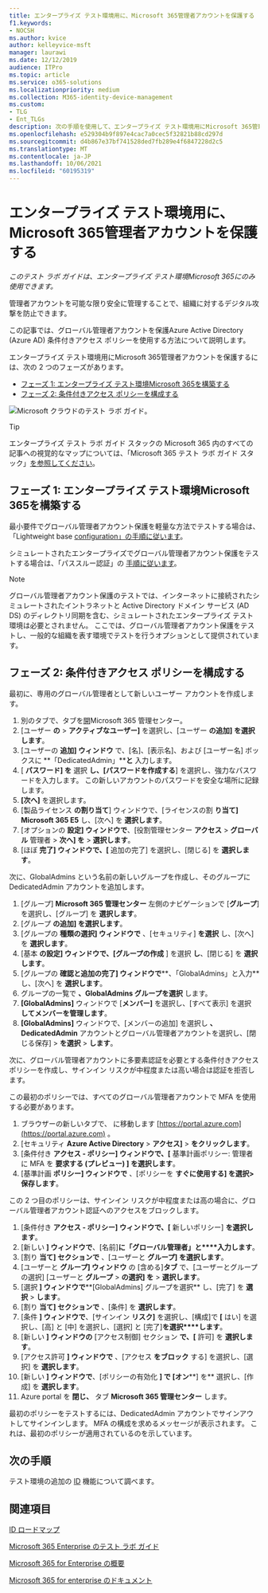 ```yaml
---
title: エンタープライズ テスト環境用に、Microsoft 365管理者アカウントを保護する
f1.keywords:
- NOCSH
ms.author: kvice
author: kelleyvice-msft
manager: laurawi
ms.date: 12/12/2019
audience: ITPro
ms.topic: article
ms.service: o365-solutions
ms.localizationpriority: medium
ms.collection: M365-identity-device-management
ms.custom:
- TLG
- Ent_TLGs
description: 次の手順を使用して、エンタープライズ テスト環境用にMicrosoft 365管理者アカウントを保護します。
ms.openlocfilehash: e529304b9f897e4cac7a0cec5f32821b88cd297d
ms.sourcegitcommit: d4b867e37bf741528ded7fb289e4f6847228d2c5
ms.translationtype: MT
ms.contentlocale: ja-JP
ms.lasthandoff: 10/06/2021
ms.locfileid: "60195319"
---
```

# <a name="protect-global-administrator-accounts-in-your-microsoft-365-for-enterprise-test-environment"></a>エンタープライズ テスト環境用に、Microsoft 365管理者アカウントを保護する

*このテスト ラボ ガイドは、エンタープライズ テスト環境Microsoft 365にのみ使用できます。*

管理者アカウントを可能な限り安全に管理することで、組織に対するデジタル攻撃を防止できます。 

この記事では、グローバル管理者アカウントを保護Azure Active Directory (Azure AD) 条件付きアクセス ポリシーを使用する方法について説明します。

エンタープライズ テスト環境用にMicrosoft 365管理者アカウントを保護するには、次の 2 つのフェーズがあります。
- [フェーズ 1: エンタープライズ テスト環境Microsoft 365を構築する](#phase-1-build-out-your-microsoft-365-for-enterprise-test-environment)
- [フェーズ 2: 条件付きアクセス ポリシーを構成する](#phase-2-configure-conditional-access-policies)

![Microsoft クラウドのテスト ラボ ガイド。](../media/m365-enterprise-test-lab-guides/cloud-tlg-icon.png) 
    
> [!TIP]
> エンタープライズ テスト ラボ ガイド スタックの Microsoft 365 内のすべての記事への視覚的なマップについては、「Microsoft 365 テスト ラボ ガイド スタック」[を参照してください](../downloads/Microsoft365EnterpriseTLGStack.pdf)。

## <a name="phase-1-build-out-your-microsoft-365-for-enterprise-test-environment"></a>フェーズ 1: エンタープライズ テスト環境Microsoft 365を構築する

最小要件でグローバル管理者アカウント保護を軽量な方法でテストする場合は、「Lightweight base [configuration」の手順に従います](lightweight-base-configuration-microsoft-365-enterprise.md)。
  
シミュレートされたエンタープライズでグローバル管理者アカウント保護をテストする場合は、「パススルー認証」の [手順に従います](pass-through-auth-m365-ent-test-environment.md)。
  
> [!NOTE]
> グローバル管理者アカウント保護のテストでは、インターネットに接続されたシミュレートされたイントラネットと Active Directory ドメイン サービス (AD DS) のディレクトリ同期を含む、シミュレートされたエンタープライズ テスト環境は必要とされません。 ここでは、グローバル管理者アカウント保護をテストし、一般的な組織を表す環境でテストを行うオプションとして提供されています。 
  
## <a name="phase-2-configure-conditional-access-policies"></a>フェーズ 2: 条件付きアクセス ポリシーを構成する

最初に、専用のグローバル管理者として新しいユーザー アカウントを作成します。

1. 別のタブで、タブを[開](https://admin.microsoft.com/)Microsoft 365 管理センター。
2. [ユーザー **の**  >  **アクティブなユーザー]** を選択し、[ユーザー **の追加] を選択します**。
3. [ユーザーの **追加] ウィンドウ** で、[名]、[表示名]、および [ユーザー名] ボックスに **「DedicatedAdmin」****と** 入力します。
4. [ **パスワード] を** 選択 **し、[パスワードを作成する**] を選択し、強力なパスワードを入力します。 この新しいアカウントのパスワードを安全な場所に記録します。
5. **[次へ]** を選択します。
6. [製品ライセンス **の割り当て**] ウィンドウで、[ライセンスの割 **り当て] Microsoft 365 E5** し、[次へ] を **選択します**。
7. [オプションの **設定] ウィンドウで**、[役割管理センター **アクセス**  >  **グローバル** 管理者  >  **次へ] を**  >  **選択します**。
8. [ほぼ **完了] ウィンドウで、[** 追加の完了] を選択し、[閉じる] を **選択します**。

次に、GlobalAdmins という名前の新しいグループを作成し、そのグループに DedicatedAdmin アカウントを追加します。

1. [グループ] **Microsoft 365 管理センター** 左側のナビゲーションで [**グループ**] を選択し、[グループ] を **選択します**。
2. [グループ **の追加] を選択します**。
3. [グループの **種類の選択] ウィンドウで** 、[セキュリティ] **を選択** し、[次へ] を **選択します**。
4. [基本 **の設定] ウィンドウで、[グループの作成** ] を選択 **し**、[閉じる] を **選択します**。
5. [グループの **確認と追加の完了] ウィンドウで****、「GlobalAdmins」と入力** し、[次へ] を **選択します**。
7. グループの一覧で **、GlobalAdmins グループを選択** します。
8. **[GlobalAdmins]** ウィンドウで [**メンバー]** を選択し、[すべて表示] を選択 **してメンバーを管理します**。
9. **[GlobalAdmins]** ウィンドウで、[メンバーの追加] を選択し **、DedicatedAdmin** アカウントとグローバル管理者アカウントを選択し、[閉じる保存]  >  **を選択**  >  **します**。

次に、グローバル管理者アカウントに多要素認証を必要とする条件付きアクセス ポリシーを作成し、サインイン リスクが中程度または高い場合は認証を拒否します。

この最初のポリシーでは、すべてのグローバル管理者アカウントで MFA を使用する必要があります。

1. ブラウザーの新しいタブで、 に移動します [https://portal.azure.com](https://portal.azure.com) 。
2. [セキュリティ **Azure Active Directory**  >  **アクセス]**  >  **をクリックします**。
3. [条件付き **アクセス - ポリシー] ウィンドウで、[** 基準計画ポリシー: 管理者に MFA を **要求する (プレビュー) ] を選択します**。
4. [基準計画 **ポリシー] ウィンドウで** 、[ポリシーを **すぐに使用する] を選択>保存します**。

この 2 つ目のポリシーは、サインイン リスクが中程度または高の場合に、グローバル管理者アカウント認証へのアクセスをブロックします。

1. [条件付き **アクセス - ポリシー] ウィンドウで、[** 新しいポリシー] **を選択します**。
2. [新しい **] ウィンドウで**、[名前]**に「グローバル管理者」と****入力します**。
3. [割り **当て] セクションで** 、[ユーザーと **グループ] を選択します**。
4. [ユーザーと **グループ] ウィンドウ** の [含める]**タブ** で、[ユーザーとグループの選択] [ユーザーと **グループ**  >  **の選択] を**  >  **選択します**。
5. [選択 **] ウィンドウで****[GlobalAdmins] グループを選択** し、[完了] を **選択**  >  **します**。
6. [割り **当て] セクションで** 、[条件] を **選択します**。
7. [条件 **] ウィンドウで**、[サインイン **リスク]** を選択し、[構成]で **[** はい] を選択し、[高] と [中] を選択し、[選択] と [完了]**を選択****します**。 
8. [新しい **] ウィンドウの** [アクセス制御] セクション **で、[** 許可] を **選択します**。
9. [アクセス許可 **] ウィンドウで** 、[アクセス **をブロック** する] を選択し、[選択] を **選択します**。
10. [新しい **] ウィンドウで**、[ポリシーの有効化 **] で [オン****] を** 選択し、[作成] を **選択します**。
11. Azure portal を **閉じ、** タブ **Microsoft 365 管理センター** します。

最初のポリシーをテストするには、DedicatedAdmin アカウントでサインアウトしてサインインします。 MFA の構成を求めるメッセージが表示されます。 これは、最初のポリシーが適用されているのを示しています。

## <a name="next-step"></a>次の手順

テスト環境の追加の [ID](m365-enterprise-test-lab-guides.md#identity) 機能について調べます。

## <a name="see-also"></a>関連項目

[ID ロードマップ](identity-roadmap-microsoft-365.md)

[Microsoft 365 Enterprise のテスト ラボ ガイド](m365-enterprise-test-lab-guides.md)

[Microsoft 365 for Enterprise の概要](microsoft-365-overview.md)

[Microsoft 365 for enterprise のドキュメント](/microsoft-365-enterprise/)